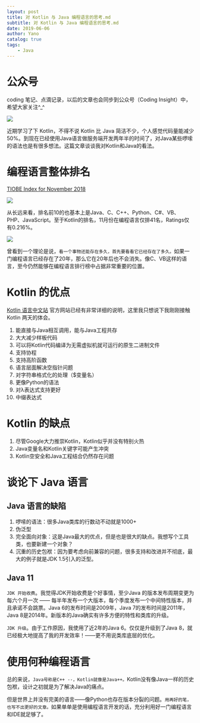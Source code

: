 ```yaml
---
layout: post
title: 对 Kotlin 与 Java 编程语言的思考.md
subtitle: 对 Kotlin 与 Java 编程语言的思考.md
date: 2019-06-06
author: Yano
catalog: true
tags:
    - Java
---
```


# 公众号

coding 笔记、点滴记录，以后的文章也会同步到公众号（Coding Insight）中，希望大家关注^_^

![](http://yano.oss-cn-beijing.aliyuncs.com/2019-07-29-qrcode_for_gh_a26ce4572791_258.jpg)

近期学习了下 Kotlin，不得不说 Kotlin 比 Java 简洁不少，个人感觉代码量能减少 50%。到现在已经使用Java语言做服务端开发两年半的时间了，对Java某些啰嗦的语法也是有很多想法。这篇文章谈谈我对Kotlin和Java的看法。

# 编程语言整体排名

[TIOBE Index for November 2018][1]

![][2]

从长远来看，排名前10的也基本上是Java、C、C++、Python、C#、VB、PHP、JavaScript。至于Kotlin的排名，11月份在编程语言仅排41名，Ratings仅有0.216%。

![][3]

曾看到一个理论是说，`看一个事物还能存在多久，首先要看看它已经存在了多久。`如果一门编程语言已经存在了20年，那么它在20年后也不会消失。像C、VB这样的语言，至今仍然能够在编程语言排行榜中占据非常重要的位置。

# Kotlin 的优点

[Kotlin 语言中文站][4] 官方网站已经有非常详细的说明，这里我只想说下我刚刚接触Kotlin 两天的体会。

1. 能直接与Java相互调用，能与Java工程共存
2. 大大减少样板代码
3. 可以将Kotlin代码编译为无需虚拟机就可运行的原生二进制文件
4. 支持协程
5. 支持高阶函数
6. 语言层面解决空指针问题
7. 对字符串格式化的处理（$变量名）
8. 更像Python的语法
9. 对λ表达式支持更好
10. 中缀表达式

# Kotlin 的缺点

1. 尽管Google大力推崇Kotlin，Kotlin似乎并没有特别火热
2. Java变量名和Kotlin关键字可能产生冲突
3. Kotlin空安全和Java工程结合仍然存在问题

# 谈论下 Java 语言

## Java 语言的缺陷

1. 啰嗦的语法：很多Java类库的行数动不动就是1000+
2. 伪泛型
3. 完全面向对象：这是Java最大的优点，但是也是很大的缺点。我想写个工具类，也要新建一个对象？
4. 沉重的历史包袱：因为要考虑向前兼容的问题，很多支持和改进并不彻底，最大的例子就是JDK 1.5引入的泛型。

## Java 11

`JDK 开始收费`。我觉得JDK开始收费是个好事情，至少Java 的版本发布周期变更为每六个月一次 —— 每半年发布一个大版本，每个季度发布一个中间特性版本，并且承诺不会跳票。Java 6的发布时间是2009年，Java 7的发布时间是2011年，Java 8是2014年。新版本的Java确实有许多方便的特性和类库的升级。

`JDK 升级`。由于工作原因，我使用了近2年的Java 6。仅仅是升级到了Java 8，就已经极大地提高了我的开发效率！——更不用说类库底层的优化。

# 使用何种编程语言

总的来说，`Java号称是C++ --，Kotlin就像是Java++。`Kotlin没有像Java一样的历史包袱，设计之初就是为了解决Java的痛点。

但是世界上并没有完美的语言——像Python也存在版本分裂的问题。`用再好的笔，也写不出更好的文章。`如果单单是使用编程语言开发的话，充分利用好一门编程语言和IDE就足够了。

  [1]: https://www.tiobe.com/tiobe-index/
  [2]: http://static.zybuluo.com/Yano/k915xqyy14t54iepuqqwvzzj/image.png
  [3]: http://static.zybuluo.com/Yano/u56742co2xwpi7jw6z5tlkj6/image.png
  [4]: https://www.kotlincn.net/
